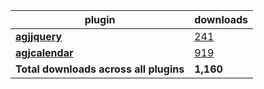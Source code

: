 plugin|downloads
------|----------
[**agjjquery**](https://www.npmjs.com/package/agjjquery)|[241](https://www.npmjs.com/package/agjjquery)
[**agjcalendar**](https://www.npmjs.com/package/agjcalendar)|[919](https://www.npmjs.com/package/agjcalendar)
**Total downloads across all plugins**|**1,160**
